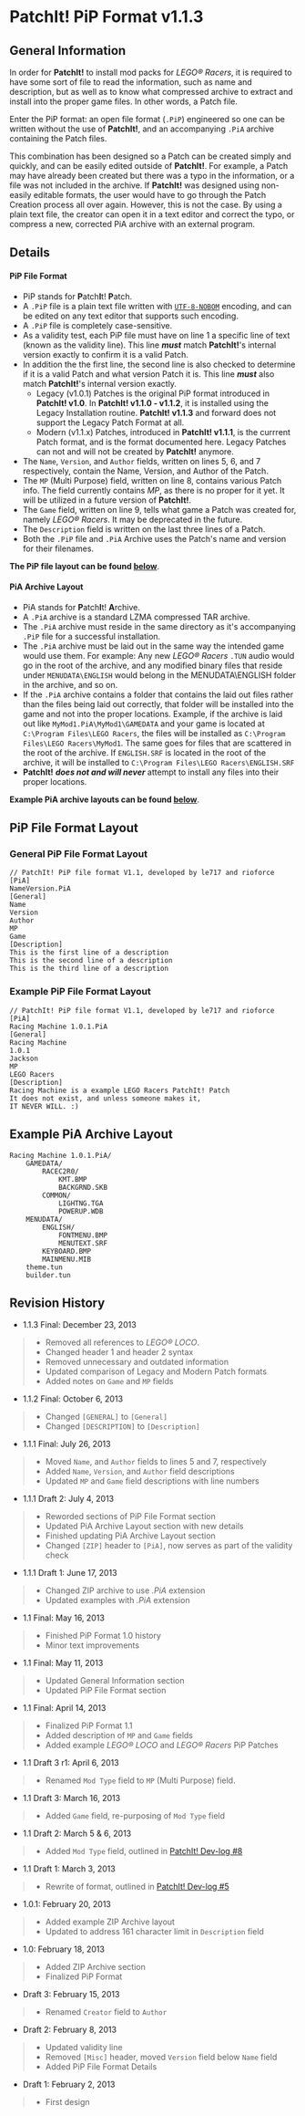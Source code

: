 # PatchIt! PiP Format v1.1.3 #

## General Information ##

In order for **PatchIt!** to install mod packs for _LEGO® Racers_, it is required to have some sort of file to read the
information, such as name and description, but as well as to know what compressed archive to extract and install into the proper game files.
In other words, a Patch file.

Enter the PiP format: an open file format (`.PiP`) engineered so one can be written without the use of **PatchIt!**, and an accompanying `.PiA` archive containing the
Patch files.

This combination has been designed so a Patch can be created simply and quickly, and can be easily edited outside of **PatchIt!**.
For example, a Patch may have already been created but there was a typo in the information, or a file was not included in the archive.
If **PatchIt!** was designed using non-easily editable formats, the user would have to go through the Patch Creation process all over again.
However, this is not the case. By using a plain text file, the creator can open it in a text editor and correct the typo,
or compress a new, corrected PiA archive with an external program.

## Details ##

#### PiP File Format ####

* PiP stands for <strong>P</strong>atch<strong>I</strong>t! <strong>P</strong>atch.
* A `.PiP` file is a plain text file written with [`UTF-8-NOBOM`](http://en.wikipedia.org/wiki/UTF-8#Byte_order_mark) encoding, and can be edited on any text
editor that supports such encoding.
* A `.PiP` file is completely case-sensitive.
* As a validity test, each PiP file must have on line 1 a specific line of text (known as the validity line).
This line _**must**_ match **PatchIt!**'s internal version exactly to confirm it is a valid Patch.
* In addition the the first line, the second line is also checked to determine if it is a valid Patch and what version Patch it is.
This line _**must**_ also match **PatchIt!**'s internal version exactly.
    * Legacy (v1.0.1) Patches is the original PiP format introduced in **PatchIt! v1.0**.  In **PatchIt! v1.1.0 - v1.1.2**, it is installed using the Legacy Installation routine. **PatchIt! v1.1.3** and forward does not support the Legacy Patch Format at all.
    * Modern (v1.1.x) Patches, introduced in **PatchIt! v1.1.1**, is the currrent Patch format, and is the format documented here.
Legacy Patches can not and will not be created by **PatchIt!** anymore.
* The `Name`, `Version`, and `Author` fields, written on lines 5, 6, and 7 respectively, contain the Name, Version, and Author of the Patch.
* The `MP` (Multi Purpose) field, written on line 8, contains various Patch info. The field currently contains _MP_, as there is no proper for it yet. It will be utilized in a future version of **PatchIt!**.
* The `Game` field, written on line 9, tells what game a Patch was created for, namely _LEGO® Racers_. It may be deprecated in the future.
* The `Description` field is written on the last three lines of a Patch.
* Both the `.PiP` file and `.PiA` Archive uses the Patch's name and version for their filenames.

**The PiP file layout can be found [below](#pip-file-format-layout)**.

#### PiA Archive Layout ####

* PiA stands for <strong>P</strong>atch<strong>I</strong>t! <strong>A</strong>rchive.
* A `.PiA` archive is a standard LZMA compressed TAR archive.
* The `.PiA` archive must reside in the same directory as it's accompanying `.PiP` file for a successful installation.
* The `.PiA` archive must be laid out in the same way the intended game would use them. For example:
Any new _LEGO® Racers_ `.TUN` audio would go in the root of the archive, and any modified binary files that reside under `MENUDATA\ENGLISH` would belong in the
MENUDATA\ENGLISH folder in the archive, and so on.
* If the `.PiA` archive contains a folder that contains the laid out files rather than the files being laid out correctly, that folder will be installed into
the game and not into the proper locations. Example, if the archive is laid out like `MyMod1.PiA\MyMod1\GAMEDATA` and your game is located at
`C:\Program Files\LEGO Racers`, the files will be installed as `C:\Program Files\LEGO Racers\MyMod1`.
The same goes for files that are scattered in the root of the archive. If `ENGLISH.SRF` is located in the root of the archive, it will be installed to
`C:\Program Files\LEGO Racers\ENGLISH.SRF`
* **PatchIt!**  _**does not and will never**_ attempt to install any files into their proper locations.

**Example PiA archive layouts can be found [below](#example-pia-archive-layout)**.

## PiP File Format Layout ##

### General PiP File Format Layout ###

```
// PatchIt! PiP file format V1.1, developed by le717 and rioforce
[PiA]
NameVersion.PiA
[General]
Name
Version
Author
MP
Game
[Description]
This is the first line of a description
This is the second line of a description
This is the third line of a description
```

### Example PiP File Format Layout ###

```
// PatchIt! PiP file format V1.1, developed by le717 and rioforce
[PiA]
Racing Machine 1.0.1.PiA
[General]
Racing Machine
1.0.1
Jackson
MP
LEGO Racers
[Description]
Racing Machine is a example LEGO Racers PatchIt! Patch
It does not exist, and unless someone makes it,
IT NEVER WILL. :)
```

## Example PiA Archive Layout ##

```
Racing Machine 1.0.1.PiA/
    GAMEDATA/
        RACEC2R0/
            KMT.BMP
            BACKGRND.SKB
        COMMON/
            LIGHTNG.TGA
            POWERUP.WDB
    MENUDATA/
        ENGLISH/
            FONTMENU.BMP
            MENUTEXT.SRF
        KEYBOARD.BMP
        MAINMENU.MIB
    theme.tun
    builder.tun
```

## Revision History ##

* 1.1.3 Final: December 23, 2013

> * Removed all references to _LEGO® LOCO_.
> * Changed header 1 and  header 2 syntax
> * Removed unnecessary and outdated information
> * Updated comparison of Legacy and Modern Patch formats
> * Added notes on `Game` and `MP` fields

* 1.1.2 Final: October 6, 2013

> * Changed `[GENERAL]` to `[General]`
> * Changed `[DESCRIPTION]` to `[Description]`

* 1.1.1 Final: July 26, 2013

> * Moved `Name`, and `Author` fields to lines 5 and 7, respectively
> * Added `Name`, `Version`, and `Author` field descriptions
> * Updated `MP` and `Game` field descriptions with line numbers

* 1.1.1 Draft 2: July 4, 2013

> * Reworded sections of PiP File Format section
> * Updated PiA Archive Layout section with new details
> * Finished updating PiA Archive Layout section
> * Changed `[ZIP]` header to `[PiA]`, now serves as part of the validity check

* 1.1.1 Draft 1: June 17, 2013

> * Changed ZIP archive to use _.PiA_ extension
> * Updated examples with _.PiA_ extension

* 1.1 Final: May 16, 2013

> * Finished PiP Format 1.0 history
> * Minor text improvements

* 1.1 Final: May 11, 2013

> * Updated General Information section
> * Updated PiP File Format section

* 1.1 Final: April 14, 2013

> * Finalized PiP Format 1.1
> * Added description of `MP` and `Game` fields
> * Added example _LEGO® LOCO_ and _LEGO® Racers_ PiP Patches

* 1.1 Draft 3 r1: April 6, 2013

> * Renamed `Mod Type` field to `MP` (Multi Purpose) field.

* 1.1 Draft 3: March 16, 2013

> * Added `Game` field, re-purposing of `Mod Type` field

* 1.1 Draft 2: March 5 & 6, 2013

> * Added `Mod Type` field, outlined in [PatchIt! Dev-log #8](http://wp.me/p1V5ge-JN)

* 1.1 Draft 1: March 3, 2013

> * Rewrite of format, outlined in [PatchIt! Dev-log #5](http://wp.me/p1V5ge-yl)

* 1.0.1: February 20, 2013

> * Added example ZIP Archive layout
> * Updated to address 161 character limit in `Description` field

* 1.0: February 18, 2013

> * Added ZIP Archive section
> * Finalized PiP Format

* Draft 3: February 15, 2013

> * Renamed `Creator` field to `Author`

* Draft 2: February 8, 2013

> * Updated validity line
> * Removed `[Misc]` header, moved `Version` field below `Name` field
> * Added PiP File Format Details

* Draft 1: February 2, 2013

> * First design
